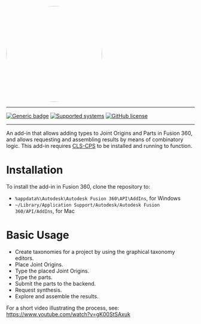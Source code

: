 <kbd><img src="https://github.com/tudo-seal/CLS-CAD/raw/main/resources/vectors/clscad.svg" width="256" height="256" style="border-radius:50%"></kbd>

---

[![Generic badge](https://img.shields.io/badge/python-fusion360-informational.svg)](https://shields.io/)
[![Supported systems](https://img.shields.io/badge/os-windows%20|%20macOS-informational.svg)](https://shields.io/)
[![GitHub license](/github/license/tudo-seal/CLS-CAD)](https://github.com/tudo-seal/CLS-CAD/blob/main/LICENSE)

---

An add-in that allows adding types to Joint Origins and Parts in Fusion 360, and allows requesting and assembling results by means of combinatory logic.
This add-in requires [CLS-CPS](https://github.com/tudo-seal/CLS-CPS) to be installed and running to function.

# Installation

To install the add-in in Fusion 360, clone the repository to:

- `%appdata%\Autodesk\Autodesk Fusion 360\API\AddIns`, for Windows
- `~/Library/Application Support/Autodesk/Autodesk Fusion 360/API/AddIns`, for Mac

# Basic Usage

- Create taxonomies for a project by using the graphical taxonomy editors.
- Place Joint Origins.
- Type the placed Joint Origins.
- Type the parts.
- Submit the parts to the backend.
- Request synthesis.
- Explore and assemble the results.

For a short video illustrating the process, see: https://www.youtube.com/watch?v=gK00StSAxuk
